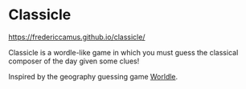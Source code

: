 # Classicle

https://fredericcamus.github.io/classicle/

Classicle is a wordle-like game in which you must guess the classical composer of the day given some clues!

Inspired by the geography guessing game [Worldle]([url](https://worldle.teuteuf.fr/)).
